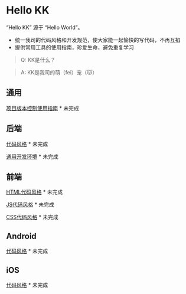 # Hello KK

“Hello KK” 源于 “Hello World”。

* 统一我司的代码风格和开发规范，使大家能一起愉快的写代码，不再互掐
* 提供常用工具的使用指南，珍爱生命，避免重复学习

> Q: KK是什么？

> A: KK是我司的萌（fei）宠（🐱）

## 通用

[项目版本控制使用指南](common/svn-guideline.md) * 未完成

## 后端

[代码风格](PHP/code-style.md) * 未完成

[通用开发环境](PHP/dev-env-guideline.md) * 未完成

## 前端

[HTML代码风格](frontend/html-code-style.md) * 未完成

[JS代码风格](frontend/js-code-style.md) * 未完成

[CSS代码风格](frontend/css-code-style.md) * 未完成

## Android

[代码风格](Android/code-style.md) * 未完成

## iOS

[代码风格](iOS/code-style.md) * 未完成
